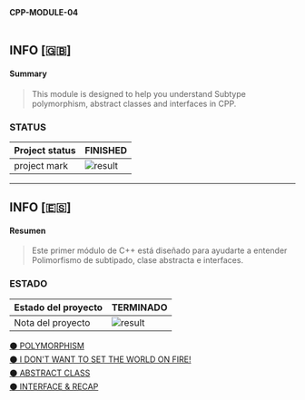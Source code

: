 <summary> <strong>CPP-MODULE-04</strong></summary>
<br>

## INFO [:gb:]

#### Summary
> This module is designed to help you understand Subtype polymorphism, abstract classes and interfaces in CPP.

### STATUS
| Project status | FINISHED          |
|--------------|---------------------------|
| project mark |   ![result](https://img.shields.io/badge/RESULT-96%25-green)  |

<!-- -->
<hr>

## INFO [:es:]

#### Resumen 
> Este primer módulo de C++ está diseñado para ayudarte a entender  Polimorfismo de subtipado, clase abstracta e interfaces.

### ESTADO
| Estado del proyecto | TERMINADO          |
|--------------|---------------------------|
| Nota del proyecto   | ![result](https://img.shields.io/badge/RESULTADO-96%25-green)  |

<!--  -->

<a href="https://github.com/victorFernandezF/CPP_MODULES/tree/main/CPP04/ex00"> ⚫ POLYMORPHISM</a><br>
<a href="https://github.com/victorFernandezF/CPP_MODULES/tree/main/CPP04/ex01"> ⚫ I DON'T WANT TO SET THE WORLD ON FIRE!</a><br>
<a href="https://github.com/victorFernandezF/CPP_MODULES/tree/main/CPP04/ex02"> ⚫ ABSTRACT CLASS</a><br>
<a href="https://github.com/victorFernandezF/CPP_MODULES/tree/main/CPP04/ex03"> ⚫ INTERFACE & RECAP</a><br>